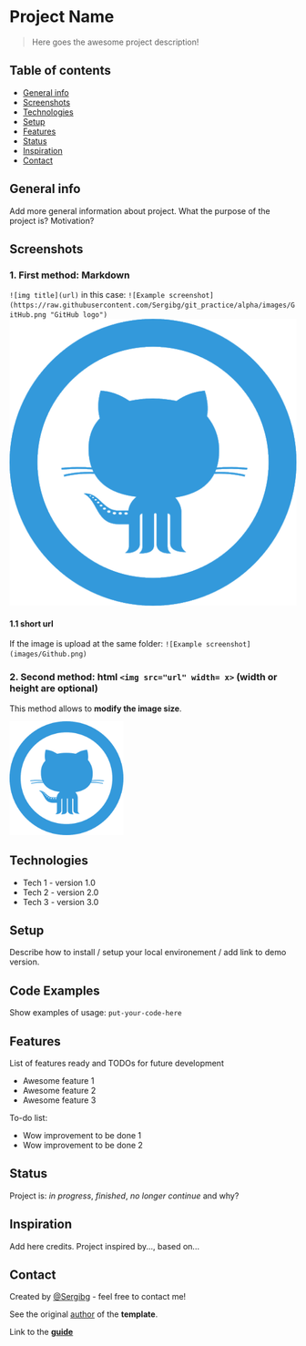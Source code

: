 # Project Name
> Here goes the awesome project description!

## Table of contents
* [General info](#general-info)
* [Screenshots](#screenshots)
* [Technologies](#technologies)
* [Setup](#setup)
* [Features](#features)
* [Status](#status)
* [Inspiration](#inspiration)
* [Contact](#contact)

## General info
Add more general information about project. What the purpose of the project is? Motivation?

## Screenshots
### 1. First method: Markdown 
`![img title](url)`
in this case:
`![Example screenshot](https://raw.githubusercontent.com/Sergibg/git_practice/alpha/images/GitHub.png "GitHub logo")`
![Example screenshot](https://raw.githubusercontent.com/Sergibg/git_practice/alpha/images/GitHub.png "GitHub logo")
#### 1.1 short url
If the image is upload at the same folder:
`![Example screenshot](images/Github.png)`

### 2. Second method: html `<img src="url" width= x>` (width or height are optional)
This method allows to **modify the image size**.

<img src="https://raw.githubusercontent.com/Sergibg/git_practice/alpha/images/GitHub.png" width=200>

## Technologies
* Tech 1 - version 1.0
* Tech 2 - version 2.0
* Tech 3 - version 3.0

## Setup
Describe how to install / setup your local environement / add link to demo version.

## Code Examples
Show examples of usage:
`put-your-code-here`

## Features
List of features ready and TODOs for future development
* Awesome feature 1
* Awesome feature 2
* Awesome feature 3

To-do list:
* Wow improvement to be done 1
* Wow improvement to be done 2

## Status
Project is: _in progress_, _finished_, _no longer continue_ and why?

## Inspiration
Add here credits. Project inspired by..., based on...

## Contact
Created by [@Sergibg](https://github.com/Sergibg/) - feel free to contact me!

See the original [author](https://www.flynerd.pl/) of the **template**.

Link to the [**guide**](https://bulldogjob.com/news/449-how-to-write-a-good-readme-for-your-github-project)
